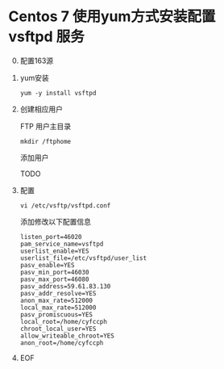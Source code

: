 # Centos 7 使用yum方式安装配置 vsftpd 服务

0. 配置163源

     

1. yum安装

   ```shell
   yum -y install vsftpd
   ```

2. 创建相应用户

   FTP 用户主目录

   ```shell
   mkdir /ftphome
   ```

   添加用户

   TODO

   

3. 配置

   ```shell
   vi /etc/vsftp/vsftpd.conf
   ```

   添加修改以下配置信息

   ```
   listen_port=46020
   pam_service_name=vsftpd
   userlist_enable=YES
   userlist_file=/etc/vsftpd/user_list
   pasv_enable=YES
   pasv_min_port=46030
   pasv_max_port=46080
   pasv_address=59.61.83.130
   pasv_addr_resolve=YES
   anon_max_rate=512000
   local_max_rate=512000
   pasv_promiscuous=YES
   local_root=/home/cyfccph
   chroot_local_user=YES
   allow_writeable_chroot=YES
   anon_root=/home/cyfccph
   ```

   

4. EOF
